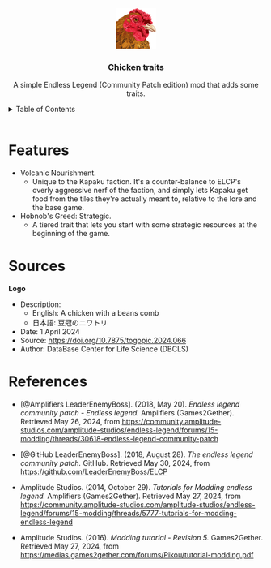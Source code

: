 <!-- Listen, I know align=center is basically deprecated, but it's GitHub. You use what you can, because there's not a lot of that going around. -->
<div align="center">
	<img src="./src/logo.png" alt="Logo" width="80" height="80">
	<h3 align="center">Chicken traits</h3>
	<p align="center">
		A simple Endless Legend (Community Patch edition) mod that adds some traits.
	</p>
</div>

<details>
<summary>Table of Contents</summary>

* [Features](#features)
* [References](#references)
* [Sources](#sources)

</details>
<br>

# Features

- Volcanic Nourishment.
	+ Unique to the Kapaku faction. It's a counter-balance to ELCP's overly aggressive nerf of the faction, and simply lets Kapaku get food from the tiles they're actually meant to, relative to the lore and the base game.
- Hobnob's Greed: Strategic.
	+ A tiered trait that lets you start with some strategic resources at the beginning of the game.

# Sources

**Logo**
- Description:
	- English: A chicken with a beans comb
	- 日本語: 豆冠のニワトリ
- Date: 1 April 2024
- Source: https://doi.org/10.7875/togopic.2024.066
- Author: DataBase Center for Life Science (DBCLS)

# References

+ [@Amplifiers LeaderEnemyBoss]. (2018, May 20). *Endless legend community patch - Endless legend.* Amplifiers (Games2Gether). Retrieved May 26, 2024, from https://community.amplitude-studios.com/amplitude-studios/endless-legend/forums/15-modding/threads/30618-endless-legend-community-patch

+ [@GitHub LeaderEnemyBoss]. (2018, August 28). *The endless legend community patch.* GitHub. Retrieved May 30, 2024, from https://github.com/LeaderEnemyBoss/ELCP

+ Amplitude Studios. (2014, October 29). *Tutorials for Modding endless legend.* Amplifiers (Games2Gether). Retrieved May 27, 2024, from https://community.amplitude-studios.com/amplitude-studios/endless-legend/forums/15-modding/threads/5777-tutorials-for-modding-endless-legend

+ Amplitude Studios. (2016). *Modding tutorial - Revision 5.* Games2Gether. Retrieved May 27, 2024, from https://medias.games2gether.com/forums/Pikou/tutorial-modding.pdf
